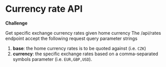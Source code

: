 # Currency rate API

**Challenge**

Get specific exchange currency rates given home currency
The /api/rates endpoint accept the following request query parameter strings

1. **base**: the home currency rates is to be quoted against (i.e. `CZK`)
2. **currency**: the specific exchange rates based on a comma-separated symbols parameter (i.e. `EUR,GBP,USD`).
